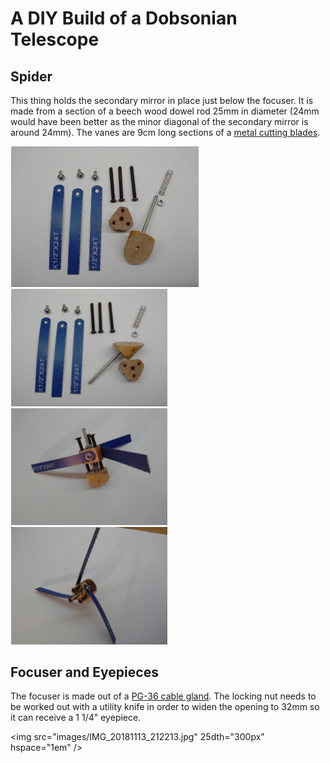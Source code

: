 # A DIY Build of a Dobsonian Telescope

## Spider
This thing holds the secondary mirror in place just below the focuser. It is made from a section of a beech wood dowel rod 25mm in diameter (24mm would have been better as the minor diagonal of the secondary mirror is around 24mm). The vanes are 9cm long sections of a [metal cutting blades](https://www.aliexpress.com/item/10-PCS-High-Carbon-Steel-Blue-Color-Hacksaw-Blades-300mm-Length-Metalworking-Blade-for-Cutting-Metal/32636109682.html?spm=a2g0s.9042311.0.0.27424c4dNjEELH).

<img src="images/IMG_20181113_205939.jpg" width="300px" hspace="1em"  /> <img src="images/IMG_20181113_210158.jpg" width="250px" hspace="1em"  /> <img src="images/IMG_20181113_211031.jpg" width="250px" hspace="1em"  /> <img src="images/IMG_20181113_211113.jpg" width="250px" hspace="1em"  />

## Focuser and Eyepieces
The focuser is made out of a [PG-36 cable gland](http://cableglandsdirect.com/pg36.html). The locking nut needs to be worked out with a utility knife in order to widen the opening to 32mm so it can receive a 1 1/4" eyepiece.

<img src="images/IMG_20181113_212213.jpg" 25dth="300px" hspace="1em"  />

